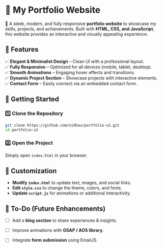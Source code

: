 # **🌟 My Portfolio Website**  

🚀 A sleek, modern, and fully responsive **portfolio website** to showcase my skills, projects, and achievements. Built with **HTML, CSS, and JavaScript**, this website provides an interactive and visually appealing experience.  

## **🔹 Features**  

✅ **Elegant & Minimalist Design** – Clean UI with a professional layout.  
✅ **Fully Responsive** – Optimized for all devices (mobile, tablet, desktop).  
✅ **Smooth Animations** – Engaging hover effects and transitions.  
✅ **Dynamic Project Section** – Showcase projects with interactive elements.  
✅ **Contact Form** – Easily connect via an embedded contact form.  

## **🚀 Getting Started**  

### **1️⃣ Clone the Repository**  
```bash
git clone https://github.com/nidhav/portfolio-v2.git
cd portfolio-v2
```

### **2️⃣ Open the Project**  
Simply open `index.html` in your browser.  

## **🎨 Customization**  

- **Modify `index.html`** to update text, images, and social links.  
- **Edit `style.css`** to change the theme, colors, and fonts.  
- **Update `script.js`** for animations or additional interactivity.  

## **📌 To-Do (Future Enhancements)**  

- [ ] Add a **blog section** to share experiences & insights.  
- [ ] Improve animations with **GSAP / AOS library**.  
- [ ] Integrate **form submission** using EmailJS.  

